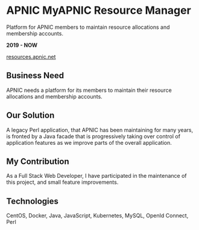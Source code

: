 # APNIC MyAPNIC Resource Manager

Platform for APNIC members to maintain resource allocations and membership accounts.

**2019 - NOW**

[resources.apnic.net](https://resources.apnic.net/)

## Business Need

APNIC needs a platform for its members to maintain their resource allocations and membership accounts.

## Our Solution

A legacy Perl application, that APNIC has been maintaining for many years, is fronted by a Java facade that is progressively taking over control of application features as we improve parts of the overall application.

## My Contribution

As a Full Stack Web Developer, I have participated in the maintenance of this project, and small feature improvements.

## Technologies

CentOS,
Docker,
Java,
JavaScript,
Kubernetes,
MySQL,
OpenId Connect,
Perl
